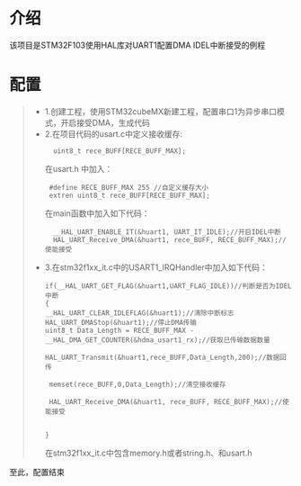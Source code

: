# 介绍
该项目是STM32F103使用HAL库对UART1配置DMA IDEL中断接受的例程

# 配置
> - 1.创建工程，使用STM32cubeMX新建工程，配置串口1为异步串口模式，开启接受DMA，生成代码
> - 2.在项目代码的usart.c中定义接收缓存:
>   ```
>     uint8_t rece_BUFF[RECE_BUFF_MAX];
>   ```
>   在usart.h 中加入：
>   ```
>    #define RECE_BUFF_MAX 255 //自定义缓存大小
>    extren uint8_t rece_BUFF[RECE_BUFF_MAX];
>   ```
>   在main函数中加入如下代码：
>   ```
>     __HAL_UART_ENABLE_IT(&huart1, UART_IT_IDLE);//开启IDEL中断
>     HAL_UART_Receive_DMA(&huart1, rece_BUFF, RECE_BUFF_MAX);//使能接受
>   ```
> - 3.在stm32f1xx_it.c中的USART1_IRQHandler中加入如下代码：
>   ```
>   if(__HAL_UART_GET_FLAG(&huart1,UART_FLAG_IDLE))//判断是否为IDEL中断
>   {
>   __HAL_UART_CLEAR_IDLEFLAG(&huart1);//清除中断标志
>   HAL_UART_DMAStop(&huart1);//停止DMA传输
>   uint8_t Data_Length = RECE_BUFF_MAX - __HAL_DMA_GET_COUNTER(&hdma_usart1_rx);//获取已传输数据数量
>
>   HAL_UART_Transmit(&huart1,rece_BUFF,Data_Length,200);//数据回传
>
>    memset(rece_BUFF,0,Data_Length);//清空接收缓存
>
>    HAL_UART_Receive_DMA(&huart1, rece_BUFF, RECE_BUFF_MAX);//使能接受
>
>
>   }
>   ```
>   在stm32f1xx_it.c中包含memory.h或者string.h、和usart.h

至此，配置结束
